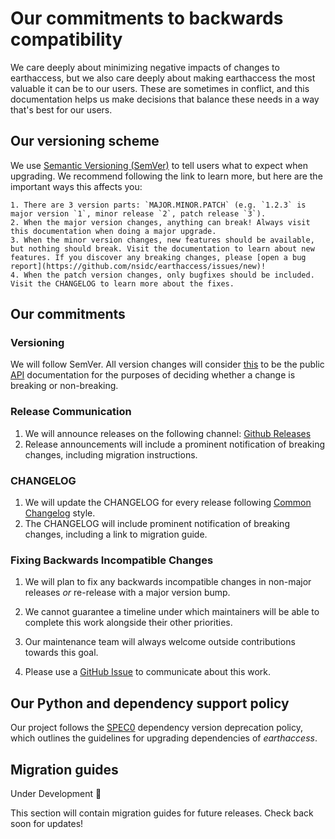 # Our commitments to backwards compatibility

We care deeply about minimizing negative impacts of changes to earthaccess, but we also care deeply about making earthaccess the most valuable it can be to our users. These are sometimes in conflict, and this documentation helps us make decisions that balance these needs in a way that's best for our users.

## Our versioning scheme

We use [Semantic Versioning (SemVer)](https://semver.org/) to tell users what to expect when upgrading. We recommend following the link to learn more, but here are the important ways this affects you:

    1. There are 3 version parts: `MAJOR.MINOR.PATCH` (e.g. `1.2.3` is major version `1`, minor release `2`, patch release `3`).
    2. When the major version changes, anything can break! Always visit this documentation when doing a major upgrade.
    3. When the minor version changes, new features should be available, but nothing should break. Visit the documentation to learn about new features. If you discover any breaking changes, please [open a bug report](https://github.com/nsidc/earthaccess/issues/new)!
    4. When the patch version changes, only bugfixes should be included. Visit the CHANGELOG to learn more about the fixes.

## Our commitments

### Versioning

We will follow SemVer. All version changes will consider [this](https://example.com/our-public-api) to be the public [API](user-reference/api/api) documentation for the purposes of deciding whether a change is breaking or non-breaking.

### Release Communication

1. We will announce releases on the following channel: [Github Releases](https://github.com/nsidc/earthaccess/releases)
2. Release announcements will include a prominent notification of breaking changes, including migration instructions.

### CHANGELOG

1. We will update the CHANGELOG for every release following [Common Changelog](https://common-changelog.org/) style.
2. The CHANGELOG will include prominent notification of breaking changes, including a link to migration guide.

### Fixing Backwards Incompatible Changes

1. We will plan to fix any backwards incompatible changes in non-major releases _or_ re-release with a major version bump.

2. We cannot guarantee a timeline under which maintainers will be able to complete this work alongside their other priorities.

3. Our maintenance team will always welcome outside contributions towards this goal.

4. Please use a [GitHub Issue](https://github.com/nsidc/earthaccess/issues) to communicate about this work.

## Our Python and dependency support policy

Our project follows the [SPEC0](https://scientific-python.org/specs/spec-0000/) dependency version deprecation policy, which outlines the guidelines for upgrading dependencies of _earthaccess_.

## Migration guides

Under Development 🚧

This section will contain migration guides for future releases. Check back soon for updates!
